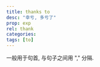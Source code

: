 ```yaml
---
title: thanks to
desc: "幸亏, 多亏了"
prop: exp
rel: thank
categories:
tags: [to]
---
```


一般用于句首, 与句子之间用 "," 分隔.